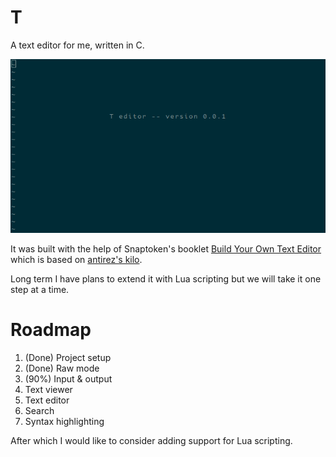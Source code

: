# T

A text editor for me, written in C. 

![T editor's welcome message](/t.png)

It was built with the help of Snaptoken's booklet [Build Your Own Text Editor][snaptoken] which is based on [antirez's kilo][antirez].

Long term I have plans to extend it with Lua scripting but we will take it one step at a time.

[snaptoken]: http://viewsourcecode.org/snaptoken/kilo/index.html
[antirez]: http://antirez.com/news/108


# Roadmap

1. (Done) Project setup
1. (Done) Raw mode
1. (90%) Input & output
1. Text viewer
1. Text editor
1. Search
1. Syntax highlighting

After which I would like to consider adding support for Lua scripting.

